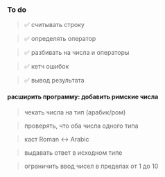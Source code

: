 ### To do

> ✅ считывать строку

> ✅ определять оператор

> ✅ разбивать на числа и операторы

> ✅ кетч ошибок

> ✅ вывод результата

#### расширить программу: добавить римские числа 
> чекать числа на тип (арабик/ром)

> проверять, что оба числа одного типа 

> каст Roman <-> Arabic

> выдавать ответ в исходном типе

> ограничить ввод чисел в пределах от 1 до 10